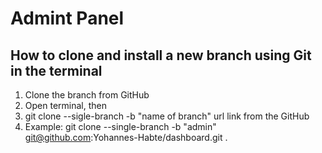 # Admint Panel

## How to clone and install a new branch using Git in the terminal
1. Clone the branch from GitHub
2. Open terminal, then 
3. git clone --sigle-branch -b "name of branch" url link from the GitHub 
2. Example:  git clone --single-branch -b "admin" git@github.com:Yohannes-Habte/dashboard.git .


